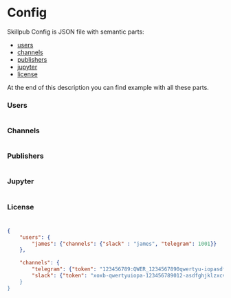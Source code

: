 # Config

Skillpub Config is JSON file with semantic parts:

 - [users](https://github.com/skillpub/collaboration/edit/master/docs/config.md#users)
 - [channels](https://github.com/skillpub/collaboration/edit/master/docs/config.md#channels)
 - [publishers](https://github.com/skillpub/collaboration/edit/master/docs/config.md#publishers)
 - [jupyter](https://github.com/skillpub/collaboration/edit/master/docs/config.md#jupyter)
 - [license](https://github.com/skillpub/collaboration/edit/master/docs/config.md#license)

At the end of this description you can find example with all these parts.

### Users

#

### Channels

#

### Publishers

#

### Jupyter

#

### License

#



```json
{ 
    "users": {
        "james": {"channels": {"slack" : "james", "telegram": 1001}}
    },
    
    "channels": {
        "telegram": {"token": "123456789:QWER_1234567890qwertyu-iopasdfghjklz"},
        "slack": {"token": "xoxb-qwertyuiopa-123456789012-asdfghjklzxcvbnm123456}
    }
}
```
